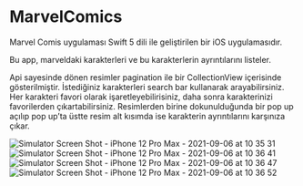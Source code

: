 # MarvelComics

Marvel Comis uygulaması Swift 5 dili ile geliştirilen bir iOS uygulamasıdır.

Bu app, marveldaki karakterleri ve bu karakterlerin ayrıntılarını listeler.



Api sayesinde dönen resimler pagination ile bir CollectionView içerisinde gösterilmiştir.
İstediğiniz karakterleri search bar kullanarak arayabilirsiniz.
Her karakteri favori olarak işaretleyebilirisiniz, daha sonra karakterinizi favorilerden çıkartabilirsiniz.
Resimlerden birine dokunulduğunda bir pop up açılıp pop up’ta üstte resim alt kısımda ise karakterin ayrıntılarını karşınıza çıkar.

![Simulator Screen Shot - iPhone 12 Pro Max - 2021-09-06 at 10 35 31](https://user-images.githubusercontent.com/45877677/132299565-e971f45c-143a-4c21-be2d-27cdfdb826bc.png)
![Simulator Screen Shot - iPhone 12 Pro Max - 2021-09-06 at 10 36 41](https://user-images.githubusercontent.com/45877677/132299605-3c5d3bdf-cf83-4e4d-ba5c-d9036fa0a297.png)
![Simulator Screen Shot - iPhone 12 Pro Max - 2021-09-06 at 10 36 47](https://user-images.githubusercontent.com/45877677/132299612-5c556ee8-4a20-4c2c-bd4a-b548d1d67e99.png)
![Simulator Screen Shot - iPhone 12 Pro Max - 2021-09-06 at 10 36 52](https://user-images.githubusercontent.com/45877677/132299621-61381807-e424-48b6-8198-4b65dc22ad83.png)
